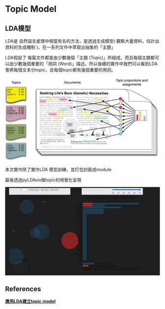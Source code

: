 # Topic Model

## **LDA模型**

LDA是 自然語言處理中相當有名的方法，是透過生成模型( 觀察大量資料，估計出資料的生成機制 )，在一系列文件中萃取出抽象的「主題」

LDA假設了 每篇文件都是由少數幾個「主題 (Topic)」所組成，而且每個主題都可以由少數幾個重要的「用詞 (Word)」描述。所以後續的實作中我們可以看到LDA會將每個文本分topic，且每個topic都有幾個重要的用詞。

![Untitled](Topic%20Model%2085344c5c42a846f8a179843930b25a80/Untitled.png)

本次實作除了實作LDA 模型訓練，並打包封裝成module

最後透過pyLDAvis做topic的視覺化呈現

![Untitled](Topic%20Model%2085344c5c42a846f8a179843930b25a80/Untitled%201.png)

## References

**[應用LDA建立topic model](https://wenwender.wordpress.com/2019/05/28/%e6%87%89%e7%94%a8lda%e5%bb%ba%e7%ab%8btopic-model/?preview_id=346&preview_nonce=1e925cf757&preview=true)**